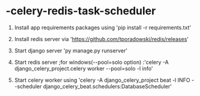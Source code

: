 # -celery-redis-task-scheduler

1. Install app requirements packages using 'pip install -r requirements.txt'

2. Install redis server via 'https://github.com/tporadowski/redis/releases'

3. Start django server 'py manage.py runserver'

4. Start redis server ;for windows(--pool=solo option) :'celery -A django_celery_project.celery worker --pool=solo -l info'

5. Start celery worker using 'celery -A django_celery_project beat -l INFO --scheduler django_celery_beat.schedulers:DatabaseScheduler'

